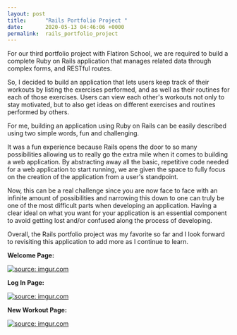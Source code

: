 ```yaml
---
layout: post
title:      "Rails Portfolio Project "
date:       2020-05-13 04:46:06 +0000
permalink:  rails_portfolio_project
---
```



For our third portfolio project with Flatiron School, we are required to build a complete Ruby on Rails application that manages related data through complex forms, and RESTful routes.

So, I decided to build an application that lets users keep track of their workouts by listing the exercises performed, and as well as their routines for each of those exercises. Users can view each other's workouts not only to stay motivated, but to also get ideas on different exercises and routines performed by others.

For me, building an application using Ruby on Rails can be easily described using two simple words, fun and challenging.

It was a fun experience because Rails opens the door to so many possibilities allowing us to really go the extra mile when it comes to building a web application. By abstracting away all the basic, repetitive code needed for a web application to start running, we are given the space to fully focus on the creation of the application from a user's standpoint.

Now, this can be a real challenge since you are now face to face with an infinite amount of possibilities and narrowing this down to one can truly be one of the most difficult parts when developing an application.  Having a clear ideal on what you want for your application is an essential component to avoid getting lost and/or confused along the process of developing.

Overall, the Rails portfolio project was my favorite so far and I look forward to revisiting this application to add more as I continue to learn.

**Welcome Page:**

<a href="https://imgur.com/zRxmzn0"><img src="https://imgur.com/zRxmzn0.png" title="source: imgur.com" /></a>

**Log In Page:**

<a href="https://imgur.com/l2kKSvV"><img src="https://imgur.com/l2kKSvV.png" title="source: imgur.com" /></a>

**New Workout Page:**

<a href="https://imgur.com/BjuF9EA"><img src="https://imgur.com/BjuF9EA.png" title="source: imgur.com" /></a>



